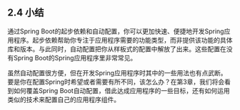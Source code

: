 ## 2.4 小结

通过Spring Boot的起步依赖和自动配置，你可以更加快速、便捷地开发Spring应用程序。起步依赖帮助你专注于应用程序需要的功能类型，而非提供该功能的具体库和版本。与此同时，自动配置把你从样板式的配置中解放了出来。这些配置在没有Spring Boot的Spring应用程序里非常常见。

虽然自动配置很方便，但在开发Spring应用程序时其中的一些用法也有点武断。要是你在配置Spring时希望或者需要有所不同，该怎么办？在第3章，我们将会看到如何覆盖Spring Boot自动配置，借此达成应用程序的一些目标，还有如何运用类似的技术来配置自己的应用程序组件。
